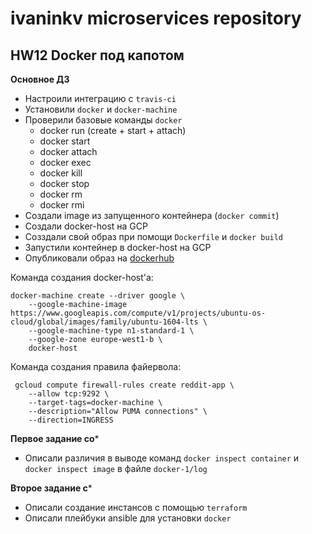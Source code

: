 # ivaninkv microservices repository

## HW12 Docker под капотом

**Основное ДЗ**

* Настроили интеграцию с `travis-ci`
* Установили `docker` и `docker-machine`
* Проверили базовые команды `docker`
    * docker run (create + start + attach)
    * docker start
    * docker attach
    * docker exec
    * docker kill
    * docker stop
    * docker rm
    * docker rmi
* Создали image из запущенного контейнера (`docker commit`)
* Создали docker-host на GCP
* Созздали свой образ при помощи `Dockerfile` и `docker build`
* Запустили контейнер в docker-host на GCP
* Опубликовали образ на [dockerhub](https://hub.docker.com/r/const84/otus-reddit)

Команда создания docker-host'а:
```
docker-machine create --driver google \
    --google-machine-image https://www.googleapis.com/compute/v1/projects/ubuntu-os-cloud/global/images/family/ubuntu-1604-lts \
    --google-machine-type n1-standard-1 \
    --google-zone europe-west1-b \
    docker-host
```

Команда создания правила файервола:
```
 gcloud compute firewall-rules create reddit-app \
    --allow tcp:9292 \
    --target-tags=docker-machine \
    --description="Allow PUMA connections" \
    --direction=INGRESS
```

**Первое задание со***

* Описали различия в выводе команд `docker inspect container` и `docker inspect image` в файле `docker-1/log`

**Второе задание с***

* Описали создание инстансов с помощью `terraform`
* Описали плейбуки ansible для установки `docker`
